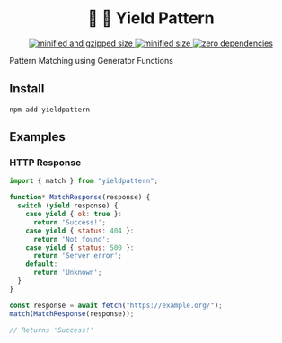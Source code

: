 <div align="center">
  <h1>👑 🧶 Yield Pattern</h1>
  <a href="https://bundlephobia.com/result?p=yieldpattern">
    <img src="https://badgen.net/bundlephobia/minzip/yieldpattern@0.1.0" alt="minified and gzipped size">
    <img src="https://badgen.net/bundlephobia/min/yieldpattern@0.1.0" alt="minified size">
    <img src="https://badgen.net/bundlephobia/dependency-count/yieldpattern@0.1.0" alt="zero dependencies">
  </a>
</div>

Pattern Matching using Generator Functions

## Install

```console
npm add yieldpattern
```

## Examples

### HTTP Response

```javascript
import { match } from "yieldpattern";

function* MatchResponse(response) {
  switch (yield response) {
    case yield { ok: true }:
      return 'Success!';
    case yield { status: 404 }:
      return 'Not found';
    case yield { status: 500 }:
      return 'Server error';
    default:
      return 'Unknown';
  }
}

const response = await fetch("https://example.org/");
match(MatchResponse(response));

// Returns 'Success!'
```

